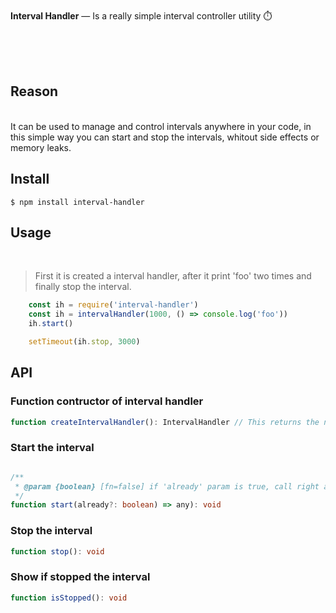 

<br>
<br>
<br>

**Interval Handler** — Is a really simple interval controller utility ⏱️

<br>
<br>
<br>

## Reason
<br>
It can be used to manage and control intervals anywhere in your code, in this simple way you can start and stop the intervals, whitout side effects or memory leaks.

<br>

## Install

```
$ npm install interval-handler
```

## Usage
<br>

> First it is created a interval handler, after it print 'foo' two times and finally stop the interval.

```js
    const ih = require('interval-handler')
    const ih = intervalHandler(1000, () => console.log('foo'))
    ih.start()

    setTimeout(ih.stop, 3000)
```
## API

### Function contructor of interval handler

```ts
function createIntervalHandler(): IntervalHandler // This returns the next methods and properties
```

### Start the interval
```ts

/**
 * @param {boolean} [fn=false] if 'already' param is true, call right away the interval function on start.
 */
function start(already?: boolean) => any): void
```

### Stop the interval
```ts
function stop(): void
```

### Show if stopped the interval
```ts
function isStopped(): void
```